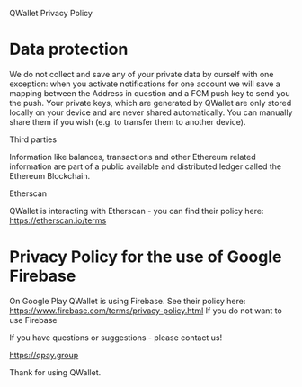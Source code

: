 QWallet Privacy Policy

Data protection
===============

We do not collect and save any of your private data by ourself with one exception: when you activate notifications for one account we will save a mapping between the Address in question and a FCM push key to send you the push.  Your private keys, which are generated by QWallet are only stored locally on your device and are never shared automatically. You can manually share them if you wish (e.g. to transfer them to another device).

Third parties

Information like balances, transactions and other Ethereum related information are part of a public available and distributed ledger called the Ethereum Blockchain. 

Etherscan

QWallet is interacting with Etherscan - you can find their policy here: https://etherscan.io/terms


Privacy Policy for the use of Google Firebase
=============================================

On Google Play QWallet is using Firebase.
See their policy here: https://www.firebase.com/terms/privacy-policy.html 
If you do not want to use Firebase

If you have questions or suggestions - please contact us!

https://qpay.group

Thank for using QWallet.
